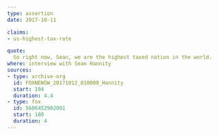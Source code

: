 ```yaml
---
type: assertion
date: 2017-10-11

claims:
- us-highest-tax-rate

quote:
  So right now, Sean, we are the highest taxed nation in the world.
where: interview with Sean Hannity
sources:
- type: archive-org
  id: FOXNEWSW_20171012_010000_Hannity
  start: 194
  duration: 4.4
- type: fox
  id: 5606452902001
  start: 180
  duration: 4
---
```

